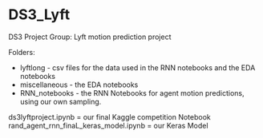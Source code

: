 # DS3_Lyft
DS3 Project Group: Lyft motion prediction project

Folders:
* lyftlong - csv files for the data used in the RNN notebooks and the EDA notebooks
* miscellaneous - the EDA notebooks
* RNN_notebooks - the RNN Notebooks for agent motion predictions, using our own sampling.

ds3lyftproject.ipynb = our final Kaggle competition Notebook
rand_agent_rnn_finaL_keras_model.ipynb = our Keras Model

